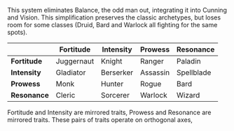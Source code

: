 This system eliminates Balance, the odd man out, integrating it into Cunning and Vision. This simplification preserves the classic archetypes, but loses room for some classes (Druid, Bard and Warlock all fighting for the same spots).

|               | Fortitude  | Intensity | Prowess  | Resonance  |
| ------------- | ---------- | --------- | -------- | ---------- |
| **Fortitude** | Juggernaut | Knight    | Ranger   | Paladin    |
| **Intensity** | Gladiator  | Berserker | Assassin | Spellblade |
| **Prowess**   | Monk       | Hunter    | Rogue    | Bard       |
| **Resonance** | Cleric     | Sorcerer  | Warlock  | Wizard     |
Fortitude and Intensity are mirrored traits, Prowess and Resonance are mirrored traits.
These pairs of traits operate on orthogonal axes, 